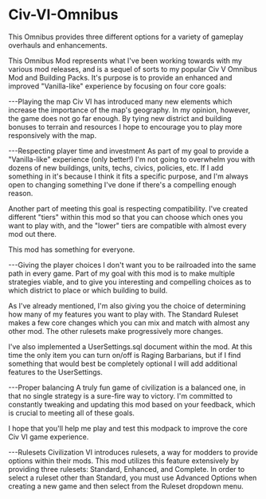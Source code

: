# Civ-VI-Omnibus
This Omnibus provides three different options for a variety of gameplay overhauls and enhancements.

This Omnibus Mod represents what I've been working towards with my various mod releases, and is a sequel of sorts to my popular Civ V Omnibus Mod and Building Packs. It's purpose is to provide an enhanced and improved "Vanilla-like" experience by focusing on four core goals:

---Playing the map
Civ VI has introduced many new elements which increase the importance of the map's geography. In my opinion, however, the game does not go far enough. By tying new district and building bonuses to terrain and resources I hope to encourage you to play more responsively with the map.

---Respecting player time and investment
As part of my goal to provide a "Vanilla-like" experience (only better!) I'm not going to overwhelm you with dozens of new buildings, units, techs, civics, policies, etc. If I add something in it's because I think it fits a specific purpose, and I'm always open to changing something I've done if there's a compelling enough reason. 

Another part of meeting this goal is respecting compatibility. I've created different "tiers" within this mod so that you can choose which ones you want to play with, and the "lower" tiers are compatible with almost every mod out there. 

This mod has something for everyone.

---Giving the player choices
I don't want you to be railroaded into the same path in every game. Part of my goal with this mod is to make multiple strategies viable, and to give you interesting and compelling choices as to which district to place or which building to build.

As I've already mentioned, I'm also giving you the choice of determining how many of my features you want to play with. The Standard Ruleset makes a few core changes which you can mix and match with almost any other mod. The other rulesets make progressively more changes.

I've also implemented a UserSettings.sql document within the mod. At this time the only item you can turn on/off is Raging Barbarians, but if I find something that would best be completely optional I will add additional features to the UserSettings.

---Proper balancing
A truly fun game of civilization is a balanced one, in that no single strategy is a sure-fire way to victory. I'm committed to constantly tweaking and updating this mod based on your feedback, which is crucial to meeting all of these goals.

I hope that you'll help me play and test this modpack to improve the core Civ VI game experience.

---Rulesets
Civilization VI introduces rulesets, a way for modders to provide options within their mods. This mod utilizes this feature extensively by providing three rulesets: Standard, Enhanced, and Complete. In order to select a ruleset other than Standard, you must use Advanced Options when creating a new game and then select from the Ruleset dropdown menu.
